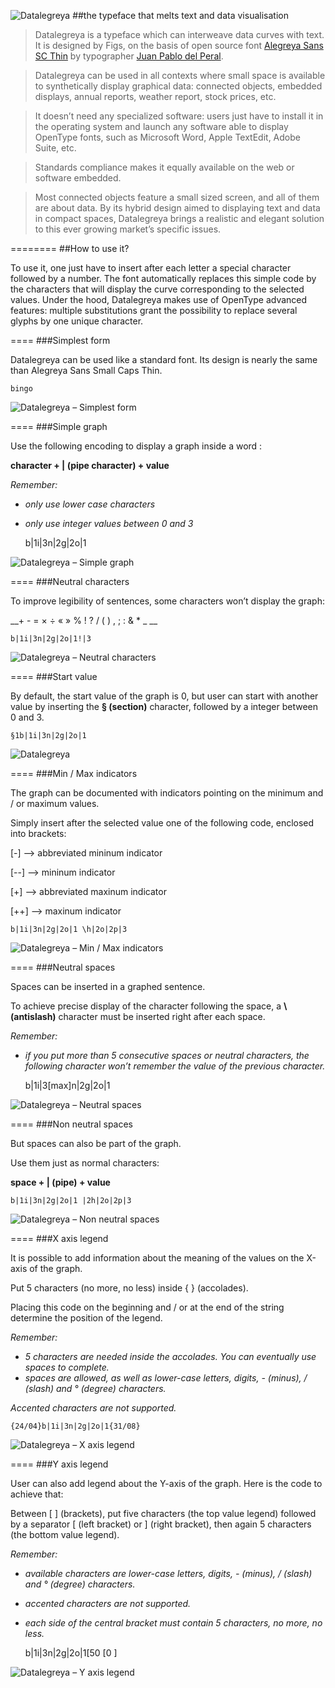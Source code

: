 ![Datalegreya](http://www.figs-lab.com/datalegreya/readme_title.png)
##the typeface that melts text and data visualisation

>Datalegreya is a typeface which can interweave data curves with text. It is designed by Figs, on the basis of open source font [Alegreya Sans SC Thin](https://fonts.google.com/specimen/Alegreya+Sans+SC) by typographer [Juan Pablo del Peral](https://twitter.com/juandelperal). 

>Datalegreya can be used in all contexts where small space is available to synthetically display graphical data: connected objects, embedded displays, annual reports, weather report, stock prices, etc.
>It doesn’t need any specialized software: users just have to install it in the operating system and launch any software able to display OpenType fonts, such as Microsoft Word, Apple TextEdit, Adobe Suite, etc. 
>Standards compliance makes it equally available on the web or software embedded.>Most connected objects feature a small sized screen, and all of them are about data. By its hybrid design aimed to displaying text and data in compact spaces, Datalegreya brings a realistic and elegant solution to this ever growing market’s specific issues.

========
##How to use it?
To use it, one just have to insert after each letter a special character followed by a number. The font automatically replaces this simple code by the characters that will display the curve corresponding to the selected values.Under the hood, Datalegreya makes use of OpenType advanced features: multiple substitutions grant the possibility to replace several glyphs by one unique character.

====###Simplest form
Datalegreya can be used like a standard font. Its design is  nearly the same than Alegreya Sans Small Caps Thin.
	bingo
![Datalegreya – Simplest form](http://www.figs-lab.com/datalegreya/readme-12.png)
====###Simple graph
Use the following encoding to display a graph inside a word : __character  +  | (pipe character)  +  value__*Remember:*

- *only use lower case characters*- *only use integer values between 0 and 3*
	b|1i|3n|2g|2o|1
![Datalegreya – Simple graph](http://www.figs-lab.com/datalegreya/readme-13.png)

====###Neutral characters
To improve legibility of sentences, some characters won’t display the graph: __+ - = × ÷ «   » % ! ? / (   ) , ; : & * _ __
	b|1i|3n|2g|2o|1!|3
![Datalegreya – Neutral characters](http://www.figs-lab.com/datalegreya/readme-14.png)

====###Start value
By default, the start value of the graph is 0, but user can start with another value by inserting the __§ (section)__ character, followed by a integer between 0 and 3.
	§1b|1i|3n|2g|2o|1
![Datalegreya](http://www.figs-lab.com/datalegreya/readme-15.png)


====###Min / Max indicators
The graph can be documented with indicators pointing on the minimum and / or maximum values.
Simply insert after the selected value one of the following code, enclosed into brackets:
[-] --> abbreviated mininum indicator
[--] --> mininum indicator
[+] --> abbreviated maxinum indicator
[++] --> maxinum indicator
	b|1i|3n|2g|2o|1 \h|2o|2p|3
![Datalegreya – Min / Max indicators](http://www.figs-lab.com/datalegreya/readme-16.png)


====###Neutral spaces
Spaces can be inserted in a graphed sentence.
To achieve precise display of the character following the space, a __\ (antislash)__ character must be inserted right after each space.
*Remember:* 
- *if you put more than 5 consecutive spaces or neutral characters, the following character won’t remember the value of the previous character.*
	b|1i|3[max]n|2g|2o|1
![Datalegreya – Neutral spaces](http://www.figs-lab.com/datalegreya/readme-17.png)
====###Non neutral spaces
But spaces can also be part of the graph. 
Use them just as normal characters:
__space + | (pipe) + value__
	b|1i|3n|2g|2o|1 |2h|2o|2p|3
![Datalegreya – Non neutral spaces](http://www.figs-lab.com/datalegreya/readme-18.png)
====###X axis legend
It is possible to add information about the meaning of the values on the X-axis of the graph.
Put 5 characters (no more, no less) inside { } (accolades). 
Placing this code on the beginning and / or at the end of the string determine the position of the legend.
*Remember:*
- *5 characters are needed inside the accolades. You can eventually use spaces to complete.*- *spaces are allowed, as well as lower-case letters, digits, - (minus), / (slash) and ° (degree) characters.*
*Accented characters are not supported.*	{24/04}b|1i|3n|2g|2o|1{31/08}
![Datalegreya – X axis legend](http://www.figs-lab.com/datalegreya/readme-19.png)
====###Y axis legend
User can also add legend about the Y-axis of the graph. Here is the code to achieve that:
Between [ ] (brackets), put five characters (the top value legend) followed by a separator \[ (left bracket) or \] (right bracket), then again 5 characters (the bottom value legend). 
*Remember:*
- *available characters are lower-case letters, digits, - (minus), / (slash) and ° (degree) characters.*
- *accented characters are not supported.*- *each side of the central bracket must contain 5 characters, no more, no less.*	b|1i|3n|2g|2o|1[50   [0    ]
![Datalegreya – Y axis legend](http://www.figs-lab.com/datalegreya/readme-20.png)